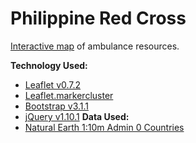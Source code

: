 Philippine Red Cross
====================

[Interactive map](http://philippineredcross.github.io/ambulances/) of ambulance resources.

**Technology Used:**
- [Leaflet v0.7.2](http://leafletjs.com/)
- [Leaflet.markercluster](https://github.com/Leaflet/Leaflet.markercluster)
- [Bootstrap v3.1.1](http://getbootstrap.com/)
- [jQuery v1.10.1](http://ajax.googleapis.com/ajax/libs/jquery/1.10.1/jquery.min.js)
**Data Used:**
- [Natural Earth 1:10m Admin 0 Countries](http://www.naturalearthdata.com/downloads/10m-cultural-vectors/)
